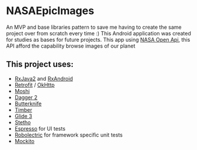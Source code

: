# NASAEpicImages
An MVP and base libraries pattern to save me having to create the same project over from scratch every time :)
This Android application was created for studies as bases for future projects. This app using [NASA Open Api](https://api.nasa.gov/api.html#EPIC),
this API afford the capability browse images of our planet

## This project uses:
- [RxJava2](https://github.com/ReactiveX/RxJava) and [RxAndroid](https://github.com/ReactiveX/RxAndroid)
- [Retrofit](http://square.github.io/retrofit/) / [OkHttp](http://square.github.io/okhttp/)
- [Moshi](https://github.com/square/moshi)
- [Dagger 2](http://google.github.io/dagger/)
- [Butterknife](https://github.com/JakeWharton/butterknife)
- [Timber](https://github.com/JakeWharton/timber)
- [Glide 3](https://github.com/bumptech/glide)
- [Stetho](http://facebook.github.io/stetho/)
- [Espresso](https://google.github.io/android-testing-support-library/) for UI tests
- [Robolectric](http://robolectric.org/) for framework specific unit tests
- [Mockito](http://mockito.org/)
